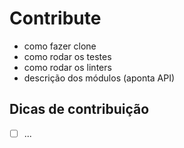 # Contribute

- como fazer clone
- como rodar os testes
- como rodar os linters
- descrição dos módulos (aponta API)

## Dicas de contribuição

- [ ] ...